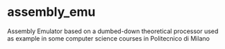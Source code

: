 # assembly_emu
Assembly Emulator based on a dumbed-down theoretical processor used as example in some computer science courses in Politecnico di Milano
